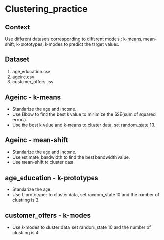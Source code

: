 # Clustering_practice

## Context
Use different datasets corresponding to different models : k-means, mean-shift, k-prototypes, k-modes to predict the target values.

## Dataset
1. age_education.csv
2. ageinc.csv
3. customer_offers.csv

## Ageinc - k-means
* Standarize the age and income.
* Use Elbow to find the best k value to minimize the SSE(sum of squared errors).
* Use the best k value and k-means to cluster data, set random_state 10.

## Ageinc - mean-shift
* Standarize the age and income.
* Use estimate_bandwidth to find the best bandwidth value.
* Use mean-shift to cluster data.

## age_education - k-prototypes
* Standarize the age.
* Use k-prototypes to cluster data, set random_state 10 and the number of clustring is 3.

## customer_offers - k-modes
* Use k-modes to cluster data, set random_state 10 and the number of clustring is 4.
